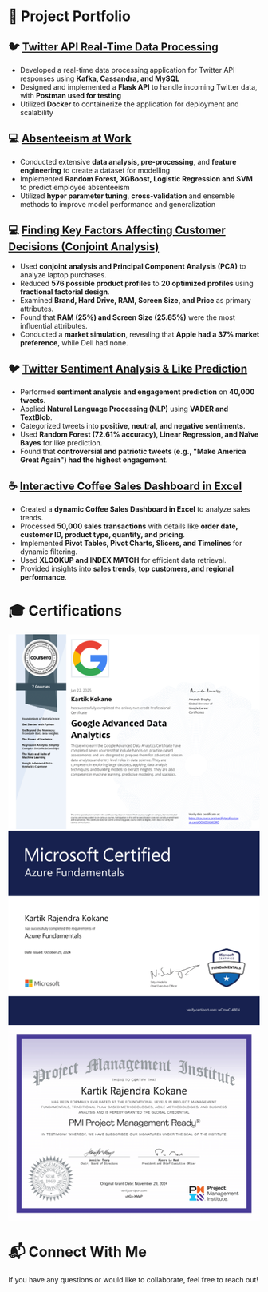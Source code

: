 # 🚀 Project Portfolio

## 🐦 [Twitter API Real-Time Data Processing](https://github.com/kartik981/Twitter-Search-API-COVID-19-)
- Developed a real-time data processing application for Twitter API responses using **Kafka, Cassandra, and MySQL**
- Designed and implemented a **Flask API** to handle incoming Twitter data, with **Postman used for testing**
- Utilized **Docker** to containerize the application for deployment and scalability

## 💻 [Absenteeism at Work](https://github.com/kartik981/absenteeism_at_work)
- Conducted extensive **data analysis, pre-processing**, and **feature engineering** to create a dataset for modelling
- Implemented **Random Forest, XGBoost, Logistic Regression and SVM** to predict employee absenteeism
- Utilized **hyper parameter tuning**, **cross-validation** and ensemble methods to improve model performance and generalization

## 💻 [Finding Key Factors Affecting Customer Decisions (Conjoint Analysis)](https://github.com/kartik981/Conjoint-Analysis-to-predict-CustomerDecisions)
- Used **conjoint analysis and Principal Component Analysis (PCA)** to analyze laptop purchases.
- Reduced **576 possible product profiles** to **20 optimized profiles** using **fractional factorial design**.
- Examined **Brand, Hard Drive, RAM, Screen Size, and Price** as primary attributes.
- Found that **RAM (25%) and Screen Size (25.85%)** were the most influential attributes.
- Conducted a **market simulation**, revealing that **Apple had a 37% market preference**, while Dell had none.

## 🐦 [Twitter Sentiment Analysis & Like Prediction](https://github.com/kartik981/Twitter-Text-Mining-for-Sentiment-Analysis-)
- Performed **sentiment analysis and engagement prediction** on **40,000 tweets**.
- Applied **Natural Language Processing (NLP)** using **VADER and TextBlob**.
- Categorized tweets into **positive, neutral, and negative sentiments**.
- Used **Random Forest (72.61% accuracy), Linear Regression, and Naïve Bayes** for like prediction.
- Found that **controversial and patriotic tweets (e.g., "Make America Great Again") had the highest engagement**.

## ☕ [Interactive Coffee Sales Dashboard in Excel](https://github.com/kartik981/Coffee-Sales-Excel-Dashboard)
- Created a **dynamic Coffee Sales Dashboard in Excel** to analyze sales trends.
- Processed **50,000 sales transactions** with details like **order date, customer ID, product type, quantity, and pricing**.
- Implemented **Pivot Tables, Pivot Charts, Slicers, and Timelines** for dynamic filtering.
- Used **XLOOKUP and INDEX MATCH** for efficient data retrieval.
- Provided insights into **sales trends, top customers, and regional performance**.

# 🎓 Certifications
<img src="Coursera OONZ5XLKI2PO-1.png?raw=true"/>
<img src="Azure Fundamentals-1.png?raw=true"/> <img src="PMI Project Management Ready-1.png?raw=true"/>

# 📬 Connect With Me
If you have any questions or would like to collaborate, feel free to reach out!
